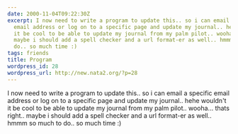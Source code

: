 ```yaml
---
date: 2000-11-04T09:22:30Z
excerpt: I now need to write a program to update this.. so i can email a specific
  email address or log on to a specific page and update my journal.. hehe wouldn't
  it be cool to be able to update my journal from my palm pilot.. wooha... thats right..
  maybe i should add a spell checker and a url format-er as well.. hmmm so much to
  do.. so much time :)
tags: friends
title: Program
wordpress_id: 28
wordpress_url: http://new.nata2.org/?p=28
---
```


I now need to write a program to update this.. so i can email a specific email address or log on to a specific page and update my journal.. hehe wouldn't it be cool to be able to update my journal from my palm pilot.. wooha... thats right.. maybe i should add a spell checker and a url format-er as well.. hmmm so much to do.. so much time :)
